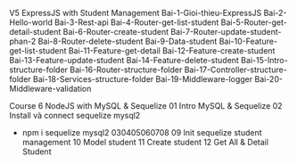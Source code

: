 V5 ExpressJS with Student Management
Bai-1-Gioi-thieu-ExpressJS
Bai-2-Hello-world
Bai-3-Rest-api
Bai-4-Router-get-list-student
Bai-5-Router-get-detail-student
Bai-6-Router-create-student
Bai-7-Router-update-student-phan-2
Bai-8-Router-delete-student
Bai-9-Data-student
Bai-10-Feature-get-list-student
Bai-11-Feature-get-detail
Bai-12-Feature-create-student
Bai-13-Feature-update-student
Bai-14-Feature-delete-student
Bai-15-Intro-structure-folder
Bai-16-Router-structure-folder
Bai-17-Controller-structure-folder
Bai-18-Services-structure-folder
Bai-19-Middleware-logger
Bai-20-Middleware-validation

Course 6 NodeJS with MySQL & Sequelize
01 Intro MySQL & Sequelize
02 Install và connect sequelize mysql2
- npm i sequelize mysql2
030405060708
09 Init sequelize student management
10 Model student
11 Create student
12 Get All & Detail Student

